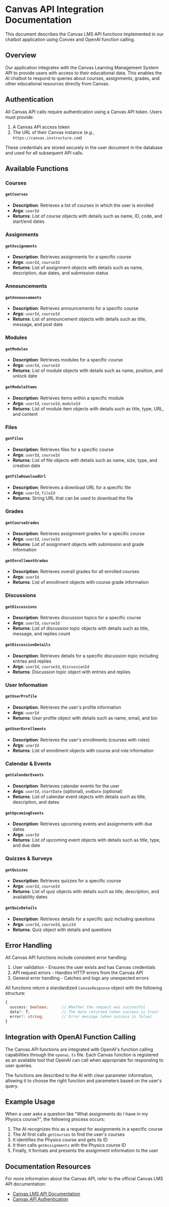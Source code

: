 # Canvas API Integration Documentation

This document describes the Canvas LMS API functions implemented in our chatbot application using Convex and OpenAI function calling.

## Overview

Our application integrates with the Canvas Learning Management System API to provide users with access to their educational data. This enables the AI chatbot to respond to queries about courses, assignments, grades, and other educational resources directly from Canvas.

## Authentication

All Canvas API calls require authentication using a Canvas API token. Users must provide:

1. A Canvas API access token
2. The URL of their Canvas instance (e.g., `https://canvas.instructure.com`)

These credentials are stored securely in the user document in the database and used for all subsequent API calls.

## Available Functions

### Courses

#### `getCourses`
- **Description**: Retrieves a list of courses in which the user is enrolled
- **Args**: `userId`
- **Returns**: List of course objects with details such as name, ID, code, and start/end dates

### Assignments

#### `getAssignments`
- **Description**: Retrieves assignments for a specific course
- **Args**: `userId`, `courseId`
- **Returns**: List of assignment objects with details such as name, description, due dates, and submission status

### Announcements

#### `getAnnouncements`
- **Description**: Retrieves announcements for a specific course
- **Args**: `userId`, `courseId`
- **Returns**: List of announcement objects with details such as title, message, and post date

### Modules

#### `getModules`
- **Description**: Retrieves modules for a specific course
- **Args**: `userId`, `courseId`
- **Returns**: List of module objects with details such as name, position, and unlock date

#### `getModuleItems`
- **Description**: Retrieves items within a specific module
- **Args**: `userId`, `courseId`, `moduleId`
- **Returns**: List of module item objects with details such as title, type, URL, and content

### Files

#### `getFiles`
- **Description**: Retrieves files for a specific course
- **Args**: `userId`, `courseId`
- **Returns**: List of file objects with details such as name, size, type, and creation date

#### `getFileDownloadUrl`
- **Description**: Retrieves a download URL for a specific file
- **Args**: `userId`, `fileId`
- **Returns**: String URL that can be used to download the file

### Grades

#### `getCourseGrades`
- **Description**: Retrieves assignment grades for a specific course
- **Args**: `userId`, `courseId`
- **Returns**: List of assignment objects with submission and grade information

#### `getEnrollmentGrades`
- **Description**: Retrieves overall grades for all enrolled courses
- **Args**: `userId`
- **Returns**: List of enrollment objects with course grade information

### Discussions

#### `getDiscussions`
- **Description**: Retrieves discussion topics for a specific course
- **Args**: `userId`, `courseId`
- **Returns**: List of discussion topic objects with details such as title, message, and replies count

#### `getDiscussionDetails`
- **Description**: Retrieves details for a specific discussion topic including entries and replies
- **Args**: `userId`, `courseId`, `discussionId`
- **Returns**: Discussion topic object with entries and replies

### User Information

#### `getUserProfile`
- **Description**: Retrieves the user's profile information
- **Args**: `userId`
- **Returns**: User profile object with details such as name, email, and bio

#### `getUserEnrollments`
- **Description**: Retrieves the user's enrollments (courses with roles)
- **Args**: `userId`
- **Returns**: List of enrollment objects with course and role information

### Calendar & Events

#### `getCalendarEvents`
- **Description**: Retrieves calendar events for the user
- **Args**: `userId`, `startDate` (optional), `endDate` (optional)
- **Returns**: List of calendar event objects with details such as title, description, and dates

#### `getUpcomingEvents`
- **Description**: Retrieves upcoming events and assignments with due dates
- **Args**: `userId`
- **Returns**: List of upcoming event objects with details such as title, type, and due date

### Quizzes & Surveys

#### `getQuizzes`
- **Description**: Retrieves quizzes for a specific course
- **Args**: `userId`, `courseId`
- **Returns**: List of quiz objects with details such as title, description, and availability dates

#### `getQuizDetails`
- **Description**: Retrieves details for a specific quiz including questions
- **Args**: `userId`, `courseId`, `quizId`
- **Returns**: Quiz object with details and questions

## Error Handling

All Canvas API functions include consistent error handling:

1. User validation - Ensures the user exists and has Canvas credentials
2. API request errors - Handles HTTP errors from the Canvas API
3. General error handling - Catches and logs any unexpected errors

All functions return a standardized `CanvasResponse` object with the following structure:
```typescript
{
  success: boolean;      // Whether the request was successful
  data?: T;              // The data returned (when success is true)
  error?: string;        // Error message (when success is false)
}
```

## Integration with OpenAI Function Calling

The Canvas API functions are integrated with OpenAI's function calling capabilities through the `openai.ts` file. Each Canvas function is registered as an available tool that OpenAI can call when appropriate for responding to user queries.

The functions are described to the AI with clear parameter information, allowing it to choose the right function and parameters based on the user's query.

## Example Usage

When a user asks a question like "What assignments do I have in my Physics course?", the following process occurs:

1. The AI recognizes this as a request for assignments in a specific course
2. The AI first calls `getCourses` to find the user's courses
3. It identifies the Physics course and gets its ID
4. It then calls `getAssignments` with the Physics course ID
5. Finally, it formats and presents the assignment information to the user

## Documentation Resources

For more information about the Canvas API, refer to the official Canvas LMS API documentation:
- [Canvas LMS API Documentation](https://canvas.instructure.com/doc/api/index.html)
- [Canvas API Authentication](https://canvas.instructure.com/doc/api/file.oauth.html) 